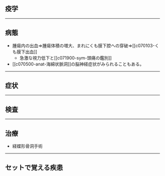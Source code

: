 ## 疫学
---
## 病態
- 腫瘍内の出血⇒腫瘍体積の増大、まれにくも膜下腔への穿破⇒[[c070103-くも膜下出血]]
	- 急激な視力低下と[[c071900-sym-頭痛の鑑別]]
- [[c070500-anat-海綿状脈洞]]の脳神経症状がみられることもある。
---
## 症状
---
## 検査
---
## 治療
- 経蝶形骨洞手術
---
## セットで覚える疾患
